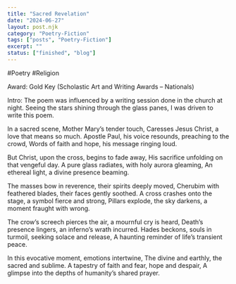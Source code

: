 ```yaml
---
title: "Sacred Revelation"
date: "2024-06-27"
layout: post.njk
category: "Poetry-Fiction"
tags: ["posts", "Poetry-Fiction"]
excerpt: ""
status: ["finished", "blog"]
---
```


#Poetry #Religion

Award: Gold Key (Scholastic Art and Writing Awards – Nationals)  
  
Intro: The poem was influenced by a writing session done in the church at night. Seeing the stars shining through the glass panes, I was driven to write this poem.

In a sacred scene, Mother Mary’s tender touch, Caresses Jesus Christ, a love that means so much. Apostle Paul, his voice resounds, preaching to the crowd, Words of faith and hope, his message ringing loud.

But Christ, upon the cross, begins to fade away, His sacrifice unfolding on that vengeful day. A pure glass radiates, with holy aurora gleaming, An ethereal light, a divine presence beaming.

The masses bow in reverence, their spirits deeply moved, Cherubim with feathered blades, their faces gently soothed. A cross crashes onto the stage, a symbol fierce and strong, Pillars explode, the sky darkens, a moment fraught with wrong.

The crow’s screech pierces the air, a mournful cry is heard, Death’s presence lingers, an inferno’s wrath incurred. Hades beckons, souls in turmoil, seeking solace and release, A haunting reminder of life’s transient peace.

In this evocative moment, emotions intertwine, The divine and earthly, the sacred and sublime. A tapestry of faith and fear, hope and despair, A glimpse into the depths of humanity’s shared prayer.